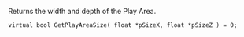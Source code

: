 Returns the width and depth of the Play Area.

	virtual bool GetPlayAreaSize( float *pSizeX, float *pSizeZ ) = 0;